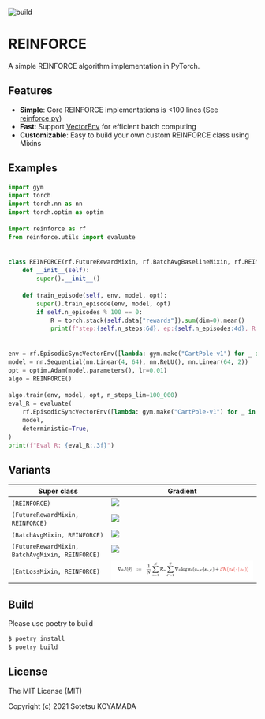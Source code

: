 ![build](https://github.com/sotetsuk/reinforce/workflows/build/badge.svg)

# REINFORCE
A simple REINFORCE algorithm implementation in PyTorch.

## Features

- **Simple**: Core REINFORCE implementations is <100 lines (See [reinforce.py](https://github.com/sotetsuk/reinforce/blob/master/reinforce/reinforce.py))
- **Fast**: Support [VectorEnv](https://github.com/openai/gym/blob/master/gym/vector/vector_env.py) for efficient batch computing
- **Customizable**: Easy to build your own custom REINFORCE class using Mixins

## Examples

```py
import gym
import torch
import torch.nn as nn
import torch.optim as optim

import reinforce as rf
from reinforce.utils import evaluate


class REINFORCE(rf.FutureRewardMixin, rf.BatchAvgBaselineMixin, rf.REINFORCE):
    def __init__(self):
        super().__init__()

    def train_episode(self, env, model, opt):
        super().train_episode(env, model, opt)
        if self.n_episodes % 100 == 0:
            R = torch.stack(self.data["rewards"]).sum(dim=0).mean()
            print(f"step:{self.n_steps:6d}, ep:{self.n_episodes:4d}, R:{R:.3f}")


env = rf.EpisodicSyncVectorEnv([lambda: gym.make("CartPole-v1") for _ in range(10)])
model = nn.Sequential(nn.Linear(4, 64), nn.ReLU(), nn.Linear(64, 2))
opt = optim.Adam(model.parameters(), lr=0.01)
algo = REINFORCE()

algo.train(env, model, opt, n_steps_lim=100_000)
eval_R = evaluate(
    rf.EpisodicSyncVectorEnv([lambda: gym.make("CartPole-v1") for _ in range(10)]),
    model,
    deterministic=True,
)
print(f"Eval R: {eval_R:.3f}")
```

## Variants

|Super class|Gradient|
|---|---|
|`(REINFORCE)`   | ![](./fig/rf1.png)  |
|`(FutureRewardMixin, REINFORCE)`   | ![](./fig/rf2.png)  |
|`(BatchAvgMixin, REINFORCE)`   | ![](./fig/rf3.png)  |
|`(FutureRewardMixin, BatchAvgMixin, REINFORCE)`   | ![](./fig/rf4.png)  |
|`(EntLossMixin, REINFORCE)`   | ![](./fig/rf5.png)  |

## Build
Please use poetry to build

```sh
$ poetry install
$ poetry build
```

## License
The MIT License (MIT)

Copyright (c) 2021 Sotetsu KOYAMADA
